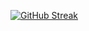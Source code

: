 [![GitHub Streak](http://github-readme-streak-stats.herokuapp.com?user=ahmettakcan&theme=dark&hide_border=true&date_format=%5BY%20%5DM%20j)](https://git.io/streak-stats)
